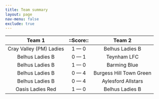 ```yaml
---
title: Team summary
layout: page
nav-menu: false
exclude: true
---
```




|         Team 1          |  ::Score::  |         Team 2          |
|:-----------------------:|:-----------:|:-----------------------:|
| Cray Valley (PM) Ladies | 1 &mdash; 0 |     Belhus Ladies B     |
|     Belhus Ladies B     | 0 &mdash; 1 |       Teynham LFC       |
|     Belhus Ladies B     | 1 &mdash; 0 |      Barming Blue       |
|     Belhus Ladies B     | 0 &mdash; 4 | Burgess Hill Town Green |
|     Belhus Ladies B     | 0 &mdash; 4 |   Aylesford Allstars    |
|    Oasis Ladies Red     | 1 &mdash; 0 |     Belhus Ladies B     |

 <br /><br /><br />